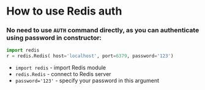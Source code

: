 # How to use Redis auth

### No need to use `AUTH` command directly, as you can authenticate using password in constructor:

```python
import redis
r = redis.Redis( host='localhost', port=6379, password='123')
```

- `import redis` - import Redis module
- `redis.Redis` - connect to Redis server
- `password='123'` - specify your password in this argument


